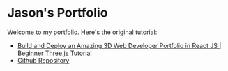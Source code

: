 # Jason's Portfolio
Welcome to my portfolio. Here's the original tutorial:

- [Build and Deploy an Amazing 3D Web Developer Portfolio in React JS | Beginner Three.js Tutorial](https://github.com/adrianhajdin/project_3D_developer_portfolio)
- [Github Repository](https://github.com/adrianhajdin/project_3D_developer_portfolio)
